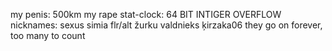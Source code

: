 my penis: 500km
my rape stat-clock: 64 BIT INTIGER OVERFLOW
nicknames:
  sexus simia
  flr/alt
  žurku valdnieks
  ķirzaka06
they go on forever, too many to count
